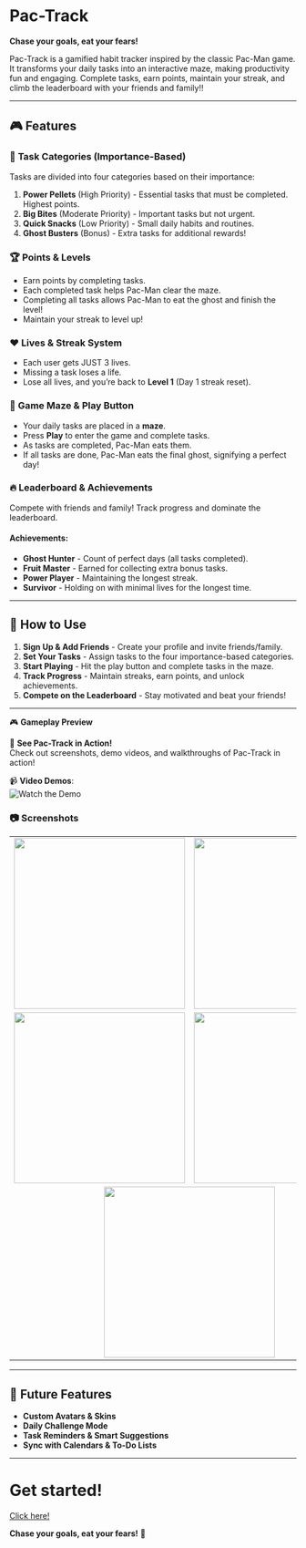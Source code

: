 # **Pac-Track**  

**Chase your goals, eat your fears!**  

Pac-Track is a gamified habit tracker inspired by the classic Pac-Man game. It transforms your daily tasks into an interactive maze, making productivity fun and engaging. Complete tasks, earn points, maintain your streak, and climb the leaderboard with your friends and family!!  

---  

## 🎮 **Features**  

### 🎯 **Task Categories (Importance-Based)**  
Tasks are divided into four categories based on their importance:  
1. **Power Pellets** (High Priority) - Essential tasks that must be completed. Highest points.  
2. **Big Bites** (Moderate Priority) - Important tasks but not urgent.  
3. **Quick Snacks** (Low Priority) - Small daily habits and routines.  
4. **Ghost Busters** (Bonus) - Extra tasks for additional rewards!  

### 🏆 **Points & Levels**  
- Earn points by completing tasks.  
- Each completed task helps Pac-Man clear the maze.  
- Completing all tasks allows Pac-Man to eat the ghost and finish the level!  
- Maintain your streak to level up!  

### ❤️ **Lives & Streak System**  
- Each user gets JUST 3 lives.  
- Missing a task loses a life.  
- Lose all lives, and you’re back to **Level 1** (Day 1 streak reset).  

### 🏁 **Game Maze & Play Button**  
- Your daily tasks are placed in a **maze**.  
- Press **Play** to enter the game and complete tasks.  
- As tasks are completed, Pac-Man eats them.  
- If all tasks are done, Pac-Man eats the final ghost, signifying a perfect day!  

### 🔥 **Leaderboard & Achievements**  
Compete with friends and family! Track progress and dominate the leaderboard.  

#### **Achievements**:  
- **Ghost Hunter** - Count of perfect days (all tasks completed).  
- **Fruit Master** - Earned for collecting extra bonus tasks.  
- **Power Player** - Maintaining the longest streak.  
- **Survivor** - Holding on with minimal lives for the longest time.  

---  

## 📌 **How to Use**  
1. **Sign Up & Add Friends** - Create your profile and invite friends/family.  
2. **Set Your Tasks** - Assign tasks to the four importance-based categories.  
3. **Start Playing** - Hit the play button and complete tasks in the maze.  
4. **Track Progress** - Maintain streaks, earn points, and unlock achievements.  
5. **Compete on the Leaderboard** - Stay motivated and beat your friends!  

---  

🎮 **Gameplay Preview**  
 
🎥 **See Pac-Track in Action!**  
Check out screenshots, demo videos, and walkthroughs of Pac-Track in action!  

📹 **Video Demos**:  
![ Watch the Demo ](https://github.com/user-attachments/assets/c9300c18-9bfb-48ba-9e1d-c52df994e5c0)  

### 📷 **Screenshots**  

<div align="center">

<table>
  <tr>
    <td><img src="https://github.com/user-attachments/assets/d8037393-9abc-4caf-b1ba-4102f94a7f9b" width="300"/></td>
    <td><img src="https://github.com/user-attachments/assets/85603069-f092-4103-941a-cfdd142ad3d7" width="300"/></td>
  </tr>
  <tr>
    <td><img src="https://github.com/user-attachments/assets/7412b25a-c09a-49cb-a397-e7d1ccaafe57" width="300"/></td>
    <td><img src="https://github.com/user-attachments/assets/bda947ae-5d69-49c1-a644-9b9fb36c38c9" width="300"/></td>
  </tr>
  <tr>
    <td colspan="2" align="center">
      <img src="https://github.com/user-attachments/assets/2629640a-2d76-4690-a9e8-29eb58968125" width="300"/>
    </td>
  </tr>
</table>

</div>


---

## 🚀 **Future Features**  
- **Custom Avatars & Skins**  
- **Daily Challenge Mode**  
- **Task Reminders & Smart Suggestions**  
- **Sync with Calendars & To-Do Lists**  

---

# **Get started!**  
[Click here!](https://stupendous-crepe-af803e.netlify.app/)  

**Chase your goals, eat your fears!** 🎉  
